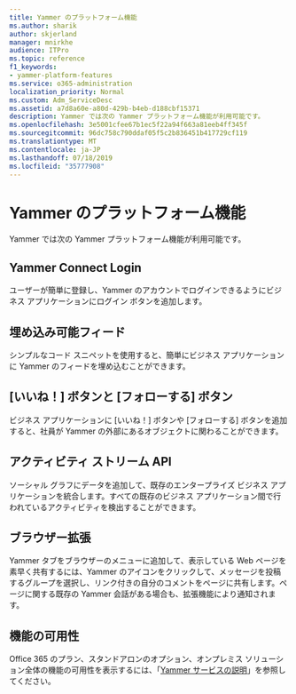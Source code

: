 ```yaml
---
title: Yammer のプラットフォーム機能
ms.author: sharik
author: skjerland
manager: mnirkhe
audience: ITPro
ms.topic: reference
f1_keywords:
- yammer-platform-features
ms.service: o365-administration
localization_priority: Normal
ms.custom: Adm_ServiceDesc
ms.assetid: a7d8a60e-a80d-429b-b4eb-d188cbf15371
description: Yammer では次の Yammer プラットフォーム機能が利用可能です。
ms.openlocfilehash: 3e5001cfee67b1ec5f22a94f663a81eeb4ff345f
ms.sourcegitcommit: 96dc758c790ddaf05f5c2b836451b417729cf119
ms.translationtype: MT
ms.contentlocale: ja-JP
ms.lasthandoff: 07/18/2019
ms.locfileid: "35777908"
---
```

# <a name="yammer-platform-features"></a>Yammer のプラットフォーム機能

Yammer では次の Yammer プラットフォーム機能が利用可能です。
  
## <a name="yammer-connect-login"></a>Yammer Connect Login
<a name="bkmk_YammerConnectLogin"> </a>

ユーザーが簡単に登録し、Yammer のアカウントでログインできるようにビジネス アプリケーションにログイン ボタンを追加します。
  
## <a name="embeddable-feeds"></a>埋め込み可能フィード
<a name="bkmk_EmbeddableFeeds"> </a>

シンプルなコード スニペットを使用すると、簡単にビジネス アプリケーションに Yammer のフィードを埋め込むことができます。
  
## <a name="like-and-follow-buttons"></a>[いいね！] ボタンと [フォローする] ボタン
<a name="bkmk_LikeAndFollowButtons"> </a>

ビジネス アプリケーションに [いいね！] ボタンや [フォローする] ボタンを追加すると、社員が Yammer の外部にあるオブジェクトに関わることができます。
  
## <a name="activity-stream-api"></a>アクティビティ ストリーム API
<a name="bkmk_ActivityStreamAPI"> </a>

ソーシャル グラフにデータを追加して、既存のエンタープライズ ビジネス アプリケーションを統合します。すべての既存のビジネス アプリケーション間で行われているアクティビティを検出することができます。
  
## <a name="browser-extension"></a>ブラウザー拡張
<a name="bkmk_BrowserExtension"> </a>

Yammer タブをブラウザーのメニューに追加して、表示している Web ページを素早く共有するには、Yammer のアイコンをクリックして、メッセージを投稿するグループを選択し、リンク付きの自分のコメントをページに共有します。ページに関する既存の Yammer 会話がある場合も、拡張機能により通知されます。 
  
## <a name="feature-availability"></a>機能の可用性
<a name="bkmk_BrowserExtension"> </a>

Office 365 のプラン、スタンドアロンのオプション、オンプレミス ソリューション全体の機能の可用性を表示するには、「[Yammer サービスの説明](yammer-service-description.md)」を参照してください。
  

